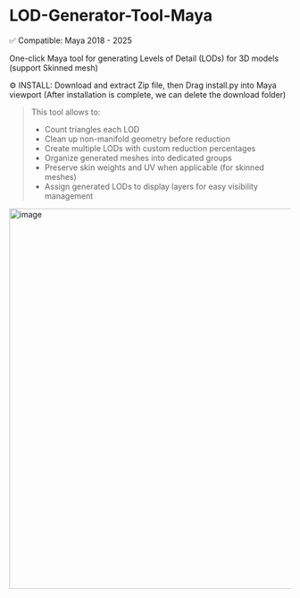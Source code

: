 # LOD-Generator-Tool-Maya

✅ Compatible: Maya 2018 - 2025

One-click Maya tool for generating Levels of Detail (LODs) for 3D models (support Skinned mesh)

⚙️ INSTALL: Download and extract Zip file, then Drag install.py into Maya viewport (After installation is complete, we can delete the download folder)

> This tool allows to: 
> 
> - Count triangles each LOD
> - Clean up non-manifold geometry before reduction
> - Create multiple LODs with custom reduction percentages 
> - Organize generated meshes into dedicated groups
> - Preserve skin weights and UV when applicable (for skinned meshes)
> - Assign generated LODs to display layers for easy visibility management
    
<img width="1082" height="680" alt="image" src="https://github.com/user-attachments/assets/76dc626a-52fe-4702-bb98-679ddfa006d3" />


